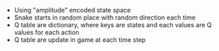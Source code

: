 - Using "amplitude" encoded state space 
- Snake starts in random place with random direction each time
- Q table are dictionary, where keys are states and each values are Q values for each action
- Q table are update in game at each time step